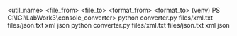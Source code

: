 <util_name> <file_from> <file_to> <format_from> <format_to>
(venv) PS C:\IGI\LabWork3\console_converter> python converter.py files/xml.txt files/json.txt xml json
python converter.py files/xml.txt files/json.txt xml json